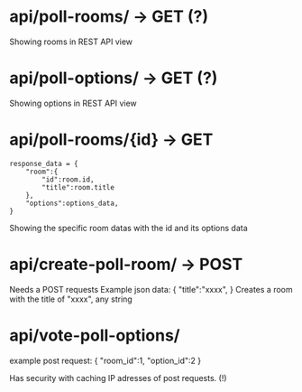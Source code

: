 # api/poll-rooms/ -> GET (?)
Showing rooms in REST API view

# api/poll-options/ -> GET (?)
Showing options in REST API view

# api/poll-rooms/{id} -> GET
    response_data = {
        "room":{
            "id":room.id,
            "title":room.title
        },
        "options":options_data,
    }
Showing the specific room datas with the id and 
its options data

# api/create-poll-room/ -> POST
Needs a POST requests
Example json data:
{
    "title":"xxxx",
}
Creates a room with the title of "xxxx", any string

# api/vote-poll-options/

example post request:
{
    "room_id":1,
    "option_id":2
}

Has security with caching IP adresses of post requests. (!)
